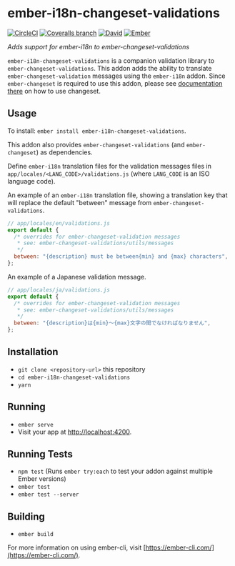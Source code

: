 # ember-i18n-changeset-validations

[![CircleCI](https://img.shields.io/circleci/project/github/mirai-audio/ember-i18n-changeset-validations/master.svg?style=flat-square)](https://circleci.com/gh/mirai-audio/ember-i18n-changeset-validations)
[![Coveralls branch](https://img.shields.io/coveralls/mirai-audio/ember-i18n-changeset-validations/master.svg?style=flat-square)](https://coveralls.io/github/mirai-audio/ember-i18n-changeset-validations?branch=master)
[![David](https://img.shields.io/david/dev/mirai-audio/ember-i18n-changeset-validations.svg?style=flat-square)](https://david-dm.org/mirai-audio/ember-i18n-changeset-validations?type=dev)
[![Ember](https://img.shields.io/badge/Ember->=2.12-blue.svg?style=flat-square)](https://emberjs.com/)

_Adds support for ember-i18n to ember-changeset-validations_

`ember-i18n-changeset-validations` is a companion validation library to
`ember-changeset-validations`.  This addon adds the ability to translate
`ember-changeset-validation` messages using the `ember-i18n` addon.  Since 
`ember-changeset` is required to use this addon, please see [documentation 
there](https://github.com/poteto/ember-changeset) on how to use changeset.


## Usage

To install: `ember install ember-i18n-changeset-validations`.

This addon also provides `ember-changeset-validations` (and `ember-changeset`)
as dependencies.

Define `ember-i18n` translation files for the validation messages files in
`app/locales/<LANG_CODE>/validations.js` (where `LANG_CODE` is an ISO language
code).

An example of an `ember-i18n` translation file, showing a translation key 
that will replace the default "between" message from
`ember-changeset-validations`.

```javascript
// app/locales/en/validations.js
export default {
  /* overrides for ember-changeset-validation messages
   * see: ember-changeset-validations/utils/messages
   */
  between: "{description} must be between{min} and {max} characters",
};
```

An example of a Japanese validation message.

```javascript
// app/locales/ja/validations.js
export default {
  /* overrides for ember-changeset-validation messages
   * see: ember-changeset-validations/utils/messages
   */
  between: "{description}は{min}〜{max}文字の間でなければなりません",
};
```


## Installation

* `git clone <repository-url>` this repository
* `cd ember-i18n-changeset-validations`
* `yarn`


## Running

* `ember serve`
* Visit your app at [http://localhost:4200](http://localhost:4200).


## Running Tests

* `npm test` (Runs `ember try:each` to test your addon against multiple Ember
  versions)
* `ember test`
* `ember test --server`


## Building

* `ember build`

For more information on using ember-cli, visit 
[https://ember-cli.com/](https://ember-cli.com/).
